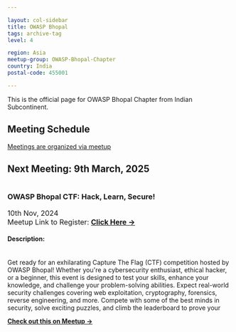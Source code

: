 ```yaml
---

layout: col-sidebar
title: OWASP Bhopal
tags: archive-tag
level: 4

region: Asia
meetup-group: OWASP-Bhopal-Chapter
country: India
postal-code: 455001

---
```

<link rel="stylesheet" href="assets/custom.css">

This is the official page for OWASP Bhopal Chapter from Indian Subcontinent.

## Meeting Schedule

[Meetings are organized via meetup](https://meetup.com/OWASP-Bhopal-Chapter/)

## Next Meeting: 9th March, 2025


<div id="meetup_oembed" style="height:334px">
     <div style="max-height:294px;overflow:hidden">
           <h3>OWASP Bhopal CTF: Hack, Learn, Secure!</h3>
          <p style="margin:5px 0;font-size:16px">10th Nov, 2024 <br> Meetup Link to Register: <a href="https://www.meetup.com/owasp-bhopal-chapter/events/306398588/" target="_blank" class="mu_button"><strong>Click Here &rarr;</strong></a> </p>
<h4> Description: </h4>         
<p>
     <br>
Get ready for an exhilarating Capture The Flag (CTF) competition hosted by OWASP Bhopal! Whether you're a cybersecurity enthusiast, ethical hacker, or a beginner, this event is designed to test your skills, enhance your knowledge, and challenge your problem-solving abilities.
Expect real-world security challenges covering web exploitation, cryptography, forensics, reverse engineering, and more. Compete with some of the best minds in security, solve exciting puzzles, and climb the leaderboard to prove your expertise.

<br>
💻 Who Can Participate? – Open to all security enthusiasts, students, professionals, and CTF lovers!
🏆 What’s in it for You? – Hands-on experience, recognition, and bragging rights as a top ethical hacker!
Stay tuned for more details on registration, format, and prizes! Are you ready to Hack, Learn, and Secure? 🔥💀

Date: 9th March, 2025

Location: RICR, Bhopal

Time: 12:00 PM

---

<!-- Feel free to customize the event details to match the specifics of your event!</p> --!>
<!--           <p style="margin: 0 0 5px;"><span style="font-size:14px">ITE Bhopal</span><br />
            <span style="font-size:12px;">13, Habibganj Rd Bhopal, IN</span></p> 

        <span style="color:#4F8A10;font-size:16px;">23 Members Went</span> 
          <div style="margin:5px 0 10px" class="mu_clearfix">
               <div class="photo"><img src="https://secure.meetupstatic.com/photos/member/5/d/9/9/thumb_282263961.jpeg" /></div><div class="photo"><img src="https://secure.meetupstatic.com/photos/member/c/5/0/5/thumb_292250437.jpeg" /></div><div class="photo"><img src="https://secure.meetupstatic.com/photos/member/6/c/0/e/thumb_289467662.jpeg" /></div><div class="photo"><img src="https://secure.meetupstatic.com/photos/member/2/2/c/5/thumb_292388901.jpeg" /></div><div class="photo"><img src="https://secure.meetupstatic.com/photos/member/3/0/6/d/thumb_292392397.jpeg" /></div>
          </div> -->
 
<!--           <p style="line-height:16px"><h2 class="text--sectionTitle text--bold padding--bottom"><span>Details</span></h2><div class="event-description runningText"><p>This will be the first meet of OWASP Bhopal. The agenda is simple to introduce OWASP to the community in Bhopal.<br/><br/>We will be talking about:<br/>1. What is OWASP<br/>2. What are the areas in which OWASP works<br/>3. How you can benefit from OWASP<br/>4. How you can contribute to OWASP (effort or money)<br/><br/>Organizers will then like to take feedback about how to take OWASP Bhopal Chapter forward.</p></div>  --!>
</p>     
</div>
     <p style="margin:10px 0 0;"><a href="https://www.meetup.com/owasp-bhopal-chapter/events/306398588/" target="_blank" class="mu_button"><strong>Check out this on Meetup &rarr;</strong></a></p>
<!--           <p style="line-height:16px"></p> -->
<!--      </div> -->
<!--      <p style="margin:10px 0 0;"><a href="https://www.meetup.com/OWASP-Bhopal-Chapter/events/277296129/" target="_blank" class="mu_button"><strong>Check out this Meetup &rarr;</strong></a></p> -->
</div>
